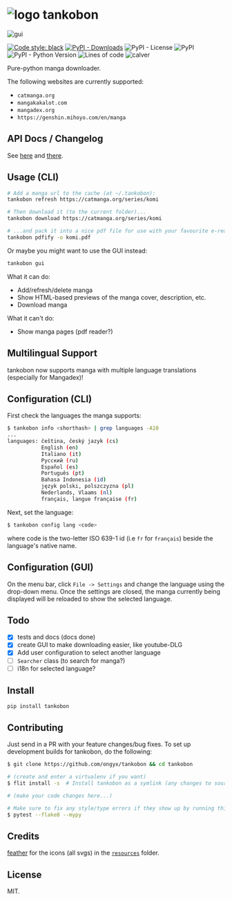 # ![logo](https://raw.githubusercontent.com/ongyx/tankobon/master/.github/logo.jpg) tankobon

![gui](https://raw.githubusercontent.com/ongyx/tankobon/master/example.png "tankobon")

[![Code style: black](https://img.shields.io/badge/code%20style-black-000000.svg)](https://github.com/psf/black)
[![PyPI - Downloads](https://img.shields.io/pypi/dm/tankobon)](https://pypi.org/project/tankobon)
![PyPI - License](https://img.shields.io/pypi/l/tankobon)
![PyPI](https://img.shields.io/pypi/v/tankobon)
![PyPI - Python Version](https://img.shields.io/pypi/pyversions/tankobon)
![Lines of code](https://img.shields.io/tokei/lines/github/ongyx/tankobon)
![calver](https://img.shields.io/badge/calver-YY.MM.MICRO-22bfda.svg)

Pure-python manga downloader.

The following websites are currently supported:

- `catmanga.org`
- `mangakakalot.com`
- `mangadex.org`
- `https://genshin.mihoyo.com/en/manga`

## API Docs / Changelog

See [here](API.md) and [there](CHANGELOG.md).

## Usage (CLI)

```bash
# Add a manga url to the cache (at ~/.tankobon):
tankobon refresh https://catmanga.org/series/komi

# Then download it (to the current folder)...
tankobon download https://catmanga.org/series/komi

# ...and pack it into a nice pdf file for use with your favourite e-reader.
tankobon pdfify -o komi.pdf
```

Or maybe you might want to use the GUI instead:

```bash
tankobon gui
```

What it can do:

- Add/refresh/delete manga
- Show HTML-based previews of the manga cover, description, etc.
- Download manga

What it can't do:

- Show manga pages (pdf reader?)

## Multilingual Support

tankobon now supports manga with multiple language translations (especially for Mangadex)!

## Configuration (CLI)

First check the languages the manga supports:

```bash
$ tankobon info <shorthash> | grep languages -A10
...
languages: čeština, český jazyk (cs)
           English (en)
           Italiano (it)
           Русский (ru)
           Español (es)
           Português (pt)
           Bahasa Indonesia (id)
           język polski, polszczyzna (pl)
           Nederlands, Vlaams (nl)
           français, langue française (fr)
```

Next, set the language:

```bash
$ tankobon config lang <code>
```

where code is the two-letter ISO 639-1 id (i.e `fr` for `français`) beside the language's native name.

## Configuration (GUI)

On the menu bar, click `File -> Settings` and change the language using the drop-down menu.
Once the settings are closed, the manga currently being displayed will be reloaded to show the selected language.

## Todo

- [x] tests and docs (docs done)
- [x] create GUI to make downloading easier, like youtube-DLG
- [x] Add user configuration to select another language
- [ ] `Searcher` class (to search for manga?)
- [ ] i18n for selected language?

## Install

`pip install tankobon`

## Contributing

Just send in a PR with your feature changes/bug fixes. To set up development builds for tankobon, do the following:

```bash
$ git clone https://github.com/ongyx/tankobon && cd tankobon

# (create and enter a virtualenv if you want)
$ flit install -s  # Install tankobon as a symlink (any changes to source code will be reflected immediately)

# (make your code changes here...)

# Make sure to fix any style/type errors if they show up by running this.
$ pytest --flake8 --mypy
```

## Credits

[feather](https://github.com/feathericons/feather) for the icons (all svgs) in the [`resources`](./resources) folder.

## License

MIT.
